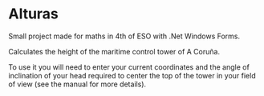 # Alturas
Small project made for maths in 4th of ESO with .Net Windows Forms.

Calculates the height of the maritime control tower of A Coruña.

To use it you will need to enter your current coordinates and the angle of inclination of your head required to center the top of the tower in your field of view (see the manual for more details).
